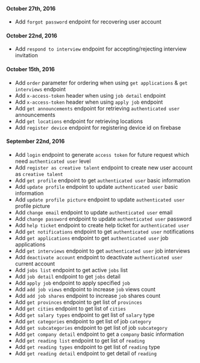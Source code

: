 #### October 27th, 2016
+ Add `forgot password` endpoint for recovering user account

#### October 22nd, 2016
+ Add `respond to interview` endpoint for accepting/rejecting interview invitation

#### October 15th, 2016
+ Add `order` parameter for ordering when using `get applications` & `get interviews` endpoint
+ Add `x-access-token` header when using `job detail` endpoint
+ Add `x-access-token` header when using `apply job` endpoint
+ Add `get announcements` endpoint for retrieving `authenticated user` announcements
+ Add `get locations` endpoint for retrieving locations
+ Add `register device` endpoint for registering device id on firebase

#### September 22nd, 2016
+ Add `login` endpoint to generate `access token` for future request which need `authenticated user` level
+ Add `register as creative talent` endpoint to create new user account as `creative talent`
+ Add `get profile` endpoint to get `authenticated user` basic information
+ Add `update profile` endpoint to update `authenticated user` basic information
+ Add `update profile picture` endpoint to update `authenticated user` profile picture
+ Add `change email` endpoint to update `authenticated user` email
+ Add `change password` endpoint to update `authenticated user` password
+ Add `help ticket` endpoint to create help ticket for `authenticated user`
+ Add `get notifications` endpoint to get `authenticated user` notifications
+ Add `get applications` endpoint to get `authenticated user` job applications
+ Add `get interviews` endpoint to get `authenticated user` job interviews
+ Add `deactivate account` endpoint to deactivate `authenticated user` current account
+ Add `jobs list` endpoint to get active `jobs` list
+ Add `job detail` endpoint to get `jobs` detail
+ Add `apply job` endpoint to apply specified `job`
+ Add `add job views` endpoint to increase `job` views count
+ Add `add job shares` endpoint to increase `job` shares count
+ Add `get provinces` endpoint to get list of `provinces`
+ Add `get cities` endpoint to get list of `cities`
+ Add `get salary types` endpoint to get list of `salary` type
+ Add `get categories` endpoint to get list of job `category`
+ Add `get subcategories` endpoint to get list of job `subcategory`
+ Add `get company detail` endpoint to get a `company` basic information
+ Add `get reading list` endpoint to get list of `reading`
+ Add `get reading types` endpoint to get list of `reading` type
+ Add `get reading detail` endpoint to get detail of `reading`